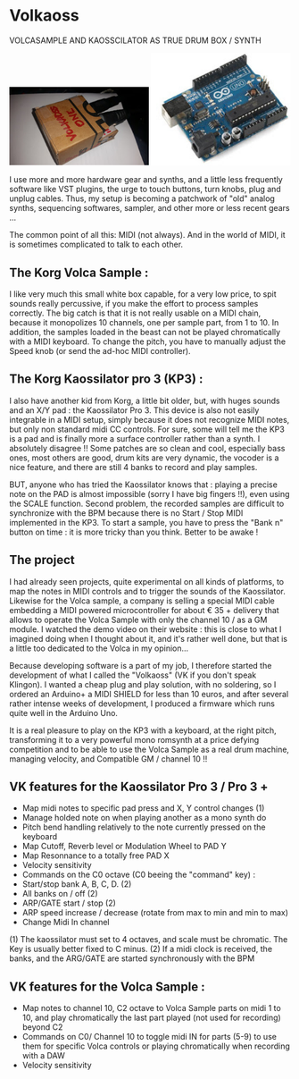 # Volkaoss 
VOLCASAMPLE AND KAOSSCILATOR AS TRUE DRUM BOX / SYNTH

<img width="250" border="0" src="https://github.com/TheKikGen/Volkaoss/blob/master/doc/Volkaoss_paperbox.jpg?raw=true"  />
<img width="250" border="0" src="https://github.com/TheKikGen/Volkaoss/blob/master/doc/arduino_uno.jpg?raw=true"  />


I use more and more hardware gear and synths, and a little less frequently software like VST plugins, the urge to touch buttons, turn knobs, plug and unplug cables. Thus, my setup is becoming a patchwork of "old" analog synths, sequencing softwares, sampler, and other more or less recent gears ...

The common point of all this: MIDI (not always). And in the world of MIDI, it is sometimes complicated to talk to each other.

## The Korg Volca Sample :

I like very much this small white box capable, for a very low price, to spit sounds really percussive, if you make the effort to process samples correctly. The big catch is that it is not really usable on a MIDI chain, because it monopolizes 10 channels, one per sample part, from 1 to 10.   In addition, the samples loaded in the beast can not be played chromatically with a MIDI keyboard. To change the pitch, you have to manually adjust the Speed knob (or send the ad-hoc MIDI controller).

## The Korg Kaossilator pro 3 (KP3) :
I also have another kid from Korg, a little bit older, but, with huges sounds and an X/Y pad : the Kaossilator Pro 3. This device is also not easily integrable in a MIDI setup, simply because it does not recognize MIDI notes, but only non standard midi CC controls.  For sure, some will tell me the KP3 is a pad and is finally more a surface controller rather than a synth. I absolutely disagree !! Some patches are so clean and cool, especially bass ones, most others are good, drum kits are very dynamic, the vocoder is a nice feature, and there are still 4 banks to record and play samples.

BUT, anyone who has tried the Kaossilator knows that : playing a precise note on the PAD is almost impossible (sorry I have big fingers !!), even using the SCALE function. Second problem, the recorded samples are difficult to synchronize with the BPM because there is no Start / Stop MIDI implemented in the KP3. To start a sample, you have to press the "Bank n" button on time : it is more tricky than you think. Better to be awake ! 

## The project

I had already seen projects, quite experimental on all kinds of platforms, to map the notes in MIDI controls and to trigger the sounds of the Kaossilator. Likewise for the Volca sample, a company is selling a special MIDI cable embedding a MIDI powered microcontroller for about € 35 + delivery that allows to operate the Volca Sample with only the channel 10 / as a GM module. I watched the demo video on their website : this is close to what I imagined doing when I thought about it, and it's rather well done, but that is a little too dedicated to the Volca in my opinion...

Because developing software is a part of my job, I therefore started the development of what I called the "Volkaoss" (VK if you don't speak Klingon). I wanted a cheap plug and play solution, with no soldering, so I ordered an Arduino+ a MIDI SHIELD for less than 10 euros, and after several rather intense weeks of development, I produced a firmware which runs quite well in the Arduino Uno.

It is a real pleasure to play on the KP3 with a keyboard, at the right pitch, transforming it to a very powerful mono romsynth at a price defying competition and to be able to use the Volca Sample as a real drum machine, managing velocity, and Compatible GM / channel 10 !!

## VK features for the Kaossilator Pro 3 / Pro 3 +

- Map midi notes to specific pad press and X, Y control changes (1)
- Manage holded note on when playing another as a mono synth do
- Pitch bend handling relatively to the note currently pressed on the keyboard
- Map Cutoff, Reverb level or Modulation Wheel to PAD Y 
- Map Resonnance to a totally free PAD X
- Velocity sensitivity
- Commands on the C0 octave  (C0 beeing the "command" key) :
- Start/stop bank A, B, C, D.  (2)
- All banks on / off (2)
- ARP/GATE start / stop (2)
- ARP speed increase / decrease (rotate from max to min and min to max)
- Change Midi In channel

(1) The kaossilator must set to 4 octaves, and scale must be chromatic. The Key is usually better fixed to C minus.
(2) If a midi clock is received, the banks, and the ARG/GATE are started synchronously with the BPM



## VK features for the Volca Sample :

- Map notes to channel 10, C2 octave to Volca Sample parts on midi 1 to 10, and play chromatically the last part played (not used for recording) beyond C2
- Commands on C0/ Channel 10 to toggle midi IN for parts (5-9) to use them for specific Volca controls or playing chromatically when recording with a DAW 
- Velocity sensitivity
